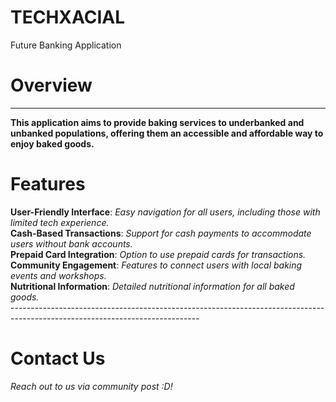# TECHXACIAL
Future Banking Application

# Overview
-----------------------------------------------------------------------------------------------------------------------------
<b> This application aims to provide baking services to underbanked and unbanked populations, offering them an accessible and affordable way to enjoy baked goods. </b>

# Features
<b> 
User-Friendly Interface</b>: <i> Easy navigation for all users, including those with limited tech experience.</i>
<br>
<b>
Cash-Based Transactions</b>: <i> Support for cash payments to accommodate users without bank accounts. </i>
<br>
<b>
Prepaid Card Integration</b>: <i> Option to use prepaid cards for transactions. </i>
<br>
<b>
Community Engagement</b>: <i> Features to connect users with local baking events and workshops. </i>
<br>
<b>
Nutritional Information</b>: <i> Detailed nutritional information for all baked goods. </i>
<br>
</b>
-----------------------------------------------------------------------------------------------------------------------------

# Contact Us

<i> Reach out to us via community post :D! </i>